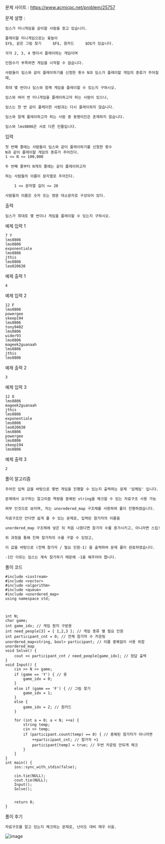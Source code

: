 문제 사이트 : https://www.acmicpc.net/problem/25757

문제 설명 :

    임스가 미니게임을 같이할 사람을 찾고 있습니다.
    
    플레이할 미니게임으로는 윷놀이 
    $Y$, 같은 그림 찾기     $F$, 원카드     $O$가 있습니다.
    
    각각 2, 3, 4 명이서 플레이하는 게임이며 
    
    인원수가 부족하면 게임을 시작할 수 없습니다.

    사람들이 임스와 같이 플레이하기를 신청한 횟수 N과 임스가 플레이할 게임의 종류가 주어질 때,
    
    최대 몇 번이나 임스와 함께 게임을 플레이할 수 있는지 구하시오.

    임스와 여러 번 미니게임을 플레이하고자 하는 사람이 있으나,
    
    임스는 한 번 같이 플레이한 사람과는 다시 플레이하지 않습니다.
    
    임스와 함께 플레이하고자 하는 사람 중 동명이인은 존재하지 않습니다. 
    
    임스와 lms0806은 서로 다른 인물입니다.

입력

    첫 번째 줄에는 사람들이 임스와 같이 플레이하기를 신청한 횟수 
    N과 같이 플레이할 게임의 종류가 주어진다. 
    1 <= N <= 100,000

    두 번째 줄부터 N개의 줄에는 같이 플레이하고자 
    
    하는 사람들의 이름이 문자열로 주어진다. 

        1 <= 문자열 길이 <= 20

    사람들의 이름은 숫자 또는 영문 대소문자로 구성되어 있다.

출력

    임스가 최대로 몇 번이나 게임을 플레이할 수 있는지 구하시오.

예제 입력 1 

    7 Y
    lms0806
    lms0806
    exponentiale
    lms0806
    jthis
    lms0806
    leo020630

예제 출력 1 

    4

예제 입력 2 

    12 F
    lms0806
    powergee
    skeep194
    lms0806
    tony9402
    lms0806
    wider93
    lms0806
    mageek2guanaah
    lms0806
    jthis
    lms0806

예제 출력 2 

    3

예제 입력 3 

    12 O
    lms0806
    mageek2guanaah
    jthis
    lms0806
    exponentiale
    lms0806
    leo020630
    lms0806
    powergee
    lms0806
    skeep194
    lms0806

예제 출력 3 
    
    2

풀이 알고리즘

    주어진 입력 값을 바탕으로 몇번 게임을 진행할 수 있는지 출력하는 문제 '임께임' 입니다.

    문제에서 요구하는 알고리즘 역량을 중복된 string을 체크할 수 있는 자료구조 사용 가능

    여부 인것으로 보이며, 저는 unoredered_map 구조체를 사용하여 풀이 진행하였습니다.

    자료구조만 안다면 쉽게 풀 수 있는 문제로, 입력된 참가자의 이름을
    
    unordered_map 구조체에 넣은 뒤 처음 나왔다면 참가자 수를 증가시키고, 아니라면 스킵!

    위 과정을 통해 진짜 참가자의 수를 구할 수 있었고, 
    
    이 값을 바탕으로 (전체 참가자 / 필요 인원-1) 을 출력하여 문제 풀이 완료하였습니다.

    -1인 이유는 임스는 계속 참가하기 때문에 -1을 해주어야 합니다.

풀이 코드

    #include <iostream>
    #include <vector>
    #include <algorithm>
    #include <queue>
    #include <unordered_map>
    using namespace std;
    
    
    
    int N;
    char game;
    int game_idx; // 게임 뭔지 구분용
    int need_people[3] = { 1,2,3 }; // 게임 종류 별 필요 인원
    int participant_cnt = 0; // 전체 참가자 수 카운팅
    unordered_map<string, bool> participant; // 이름 중복없이 사용 위함 unordered_map
    void Solve() {
        cout << participant_cnt / need_people[game_idx]; // 정답 출력
    }
    void Input() {
        cin >> N >> game;
        if (game == 'Y') { // 윳
            game_idx = 0;
        }
        else if (game == 'F') { // 그림 찾기
            game_idx = 1;
        }
        else {
            game_idx = 2; // 원카드
        }
    
        for (int a = 0; a < N; ++a) {
            string temp;
            cin >> temp;
            if (participant.count(temp) == 0) { // 중복된 참가자가 아니라면
                ++participant_cnt; // 참가자 +1
                participant[temp] = true; // 두번 카운팅 안되게 체크
            }
        }
    }
    int main() {
        ios::sync_with_stdio(false);
    
        cin.tie(NULL);
        cout.tie(NULL);
        Input();
        Solve();
    
    
        return 0;
    }

풀이 후기

    자료구조를 알고 있는지 체크하는 문제로, 난이도 대비 매우 쉬움.

![image](https://github.com/user-attachments/assets/a2f5f170-6ab2-4885-9f12-181d3ec7e652)

